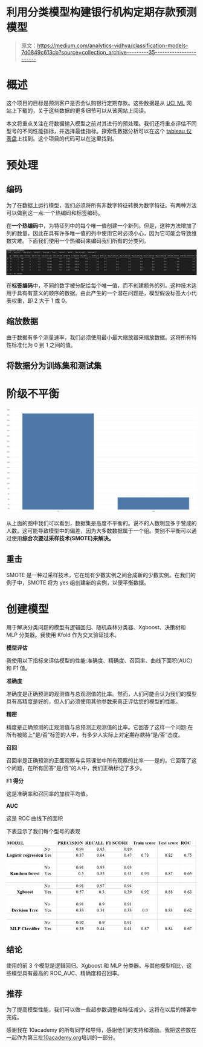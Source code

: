 # 利用分类模型构建银行机构定期存款预测模型

> 原文：<https://medium.com/analytics-vidhya/classification-models-7d0849c613cb?source=collection_archive---------35----------------------->

# **概述**

这个项目的目标是预测客户是否会认购银行定期存款。这些数据是从 [UCI ML](http://archive.ics.uci.edu/ml/datasets/Bank+Marketing) 网站上下载的，关于这些数据的更多细节可以从该网站上阅读。

本文将重点关注在将数据输入模型之前对其进行的预处理。我们还将重点评估不同型号的不同性能指标，并选择最佳指标。探索性数据分析可以在这个 [tableau 仪表盘](https://public.tableau.com/profile/ken.mbaya#!/vizhome/BankInstitutionTermDepositPredictiveModelDataExploration/Story1)上找到。这个项目的代码可以在这里找到。

# **预处理**

## **编码**

为了在数据上运行模型，我们必须将所有非数字特征转换为数字特征。有两种方法可以做到这一点:一个热编码和标签编码。

在**一个热编码**中，为特征列中的每个唯一值创建一个新列。但是，这种方法增加了列的数量，因此在具有许多唯一值的列中使用它时必须小心，因为它可能会导致维数灾难。下面我们使用一个热编码来编码我们所有的分类列。

![](img/c270ad77da4f31cecd3abb66e0a90667.png)

在**标签编码**中，不同的数字被分配给每个唯一值，而不创建额外的列。这种技术适用于具有有意义的顺序的数据。由此产生的一个潜在问题是，模型假设标签大小代表权重，即 2 大于 1 或 0。

## **缩放数据**

由于数据有多个测量速率，我们必须使用最小最大缩放器来缩放数据。这将所有特性标准化为 0 到 1 之间的值。

## **将数据分为训练集和测试集**

# 阶级不平衡

![](img/d0910601b8969e0d46ad46ca6a73e2d6.png)

从上面的图中我们可以看到，数据集是高度不平衡的。说不的人数明显多于赞成的人数。这可能导致模型中的偏差，因为大多数数据属于一个组。类别不平衡可以通过使用**综合次要过采样技术(SMOTE)来解决。**

## **重击**

SMOTE 是一种过采样技术，它在现有少数实例之间合成新的少数实例。在我们的例子中，SMOTE 将为 yes 组创建新的实例，以便平衡数据。

# **创建模型**

用于解决分类问题的模型有逻辑回归、随机森林分类器、Xgboost、决策树和 MLP 分类器。我使用 Kfold 作为交叉验证技术。

**模型评估**

我使用以下指标来评估模型的性能:准确度、精确度、召回率、曲线下面积(AUC)和 F1 值。

**准确度**

准确度是正确预测的观测值与总观测值的比率。然而，人们可能会认为我们的模型具有高精度是好的，但人们必须使用其他参数来真正评估您的模型的性能。

**精密**

精度是正确预测的正观测值与总预测正观测值的比率。它回答了这样一个问题:在所有被贴上“是/否”标签的人中，有多少人实际上对定期存款持“是/否”态度。

**召回**

召回率是正确预测的正面观察与实际课堂中所有观察的比率——是的。它回答了这个问题，在所有回答“是/否”的人中，我们正确标记了多少。

**F1 得分**

这是准确率和召回率的加权平均值。

**AUC**

这是 ROC 曲线下的面积

下表显示了我们每个型号的表现

![](img/bc34fd6636f06c59962ab1ed6ec5b82a.png)

## 结论

使用的前 3 个模型是逻辑回归、Xgboost 和 MLP 分类器。与其他模型相比，这些模型具有最高的 ROC_AUC、精确度和召回率。

## 推荐

为了提高模型性能，我们可以做一些超参数调整和特征减少。这将在以后的博客中完成。

感谢我在 10academy 的所有同学和导师，感谢他们的支持和激励。我把这些放在一起作为第三批[10academy.org](http://10academy.org/)培训的一部分。